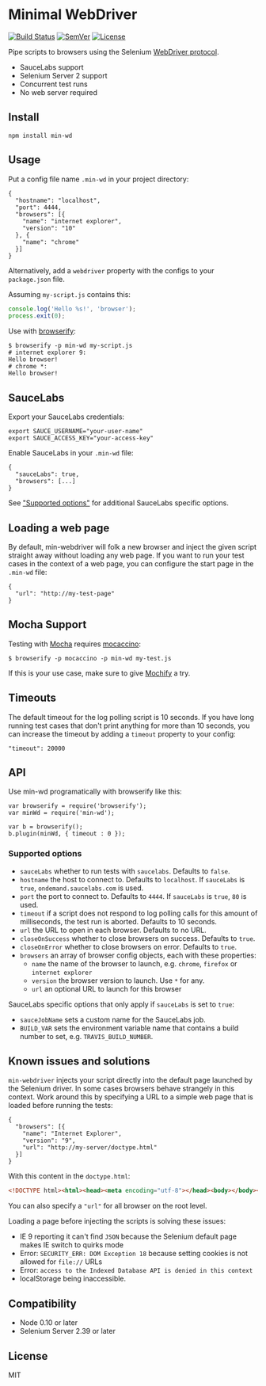 # Minimal WebDriver

[![Build Status]](https://travis-ci.org/mantoni/min-webdriver)
[![SemVer]](http://semver.org)
[![License]](https://github.com/mantoni/min-webdriver/blob/master/LICENSE)

Pipe scripts to browsers using the Selenium [WebDriver protocol][].

- SauceLabs support
- Selenium Server 2 support
- Concurrent test runs
- No web server required

## Install

```
npm install min-wd
```

## Usage

Put a config file name `.min-wd` in your project directory:

```
{
  "hostname": "localhost",
  "port": 4444,
  "browsers": [{
    "name": "internet explorer",
    "version": "10"
  }, {
    "name": "chrome"
  }]
}
```

Alternatively, add a `webdriver` property with the configs to your
`package.json` file.

Assuming `my-script.js` contains this:

```js
console.log('Hello %s!', 'browser');
process.exit(0);
```

Use with [browserify][]:

```
$ browserify -p min-wd my-script.js
# internet explorer 9:
Hello browser!
# chrome *:
Hello browser!
```

## SauceLabs

Export your SauceLabs credentials:

```
export SAUCE_USERNAME="your-user-name"
export SAUCE_ACCESS_KEY="your-access-key"
```

Enable SauceLabs in your `.min-wd` file:

```
{
  "sauceLabs": true,
  "browsers": [...]
}
```

See ["Supported options"](#supported-options) for additional SauceLabs specific
options.

## Loading a web page

By default, min-webdriver will folk a new browser and inject the given script
straight away without loading any web page. If you want to run your test cases
in the context of a web page, you can configure the start page in the `.min-wd`
file:

```
{
  "url": "http://my-test-page"
}
```

## Mocha Support

Testing with [Mocha][] requires [mocaccino][]:

```
$ browserify -p mocaccino -p min-wd my-test.js
```

If this is your use case, make sure to give [Mochify][] a try.

## Timeouts

The default timeout for the log polling script is 10 seconds. If you have long
running test cases that don't print anything for more than 10 seconds, you can
increase the timeout by adding a `timeout` property to your config:

```
"timeout": 20000
```

## API

Use min-wd programatically with browserify like this:

```
var browserify = require('browserify');
var minWd = require('min-wd');

var b = browserify();
b.plugin(minWd, { timeout : 0 });
```

### Supported options

- `sauceLabs` whether to run tests with `saucelabs`. Defaults to `false`.
- `hostname` the host to connect to. Defaults to `localhost`. If `sauceLabs` is
  `true`, `ondemand.saucelabs.com` is used.
- `port` the port to connect to. Defaults to `4444`. If `sauceLabs` is `true`,
  `80` is used.
- `timeout` if a script does not respond to log polling calls for this amount
  of milliseconds, the test run is aborted. Defaults to 10 seconds.
- `url` the URL to open in each browser. Defaults to no URL.
- `closeOnSuccess` whether to close browsers on success. Defaults to `true`.
- `closeOnError` whether to close browsers on error. Defaults to `true`.
- `browsers` an array of browser config objects, each with these properties:
    - `name` the name of the browser to launch, e.g. `chrome`, `firefox` or
      `internet explorer`
    - `version` the browser version to launch. Use `*` for any.
    - `url` an optional URL to launch for this browser

SauceLabs specific options that only apply if `sauceLabs` is set to `true`:

- `sauceJobName` sets a custom name for the SauceLabs job.
- `BUILD_VAR` sets the environment variable name that contains a build number
  to set, e.g. `TRAVIS_BUILD_NUMBER`.

## Known issues and solutions

`min-webdriver` injects your script directly into the default page launched by
the Selenium driver. In some cases browsers behave strangely in this context.
Work around this by specifying a URL to a simple web page that is loaded before
running the tests:

```
{
  "browsers": [{
    "name": "Internet Explorer",
    "version": "9",
    "url": "http://my-server/doctype.html"
  }]
}
```

With this content in the `doctype.html`:

```html
<!DOCTYPE html><html><head><meta encoding="utf-8"></head><body></body></html>
```

You can also specify a `"url"` for all browser on the root level.

Loading a page before injecting the scripts is solving these issues:

- IE 9 reporting it can't find `JSON` because the Selenium default page makes
  IE switch to quirks mode
- Error: `SECURITY_ERR: DOM Exception 18` because setting cookies is not
  allowed for `file://` URLs
- Error: `access to the Indexed Database API is denied in this context`
- localStorage being inaccessible.

## Compatibility

- Node 0.10 or later
- Selenium Server 2.39 or later

## License

MIT

[Build Status]: http://img.shields.io/travis/mantoni/min-webdriver.svg
[SemVer]: http://img.shields.io/:semver-%E2%9C%93-brightgreen.svg
[License]: http://img.shields.io/npm/l/min-wd.svg
[WebDriver protocol]: https://code.google.com/p/selenium/wiki/JsonWireProtocol
[browserify]: http://browserify.org
[Mocha]: http://visionmedia.github.io/mocha/
[Mochify]: https://github.com/mantoni/mochify.js
[mocaccino]: https://github.com/mantoni/mocaccino.js
